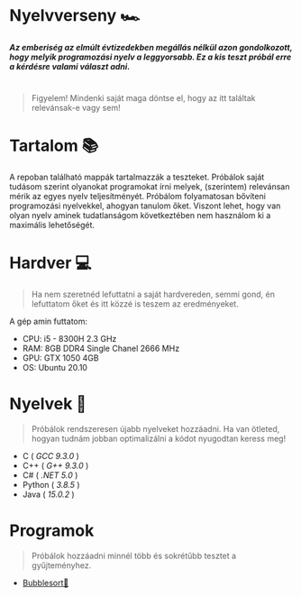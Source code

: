 # Nyelvverseny 🏎️
##### _Az emberiség az elmúlt évtizedekben megállás nélkül azon gondolkozott, hogy melyik programozási nyelv a leggyorsabb. Ez a kis teszt próbál erre a kérdésre valami választ adni._
#

> Figyelem! Mindenki saját maga döntse el, hogy az itt találtak relevánsak-e vagy sem!

# Tartalom 📚
 A repoban található mappák tartalmazzák a teszteket. Próbálok saját tudásom szerint olyanokat programokat írni melyek, (szerintem) relevánsan mérik az egyes nyelv teljesítményét. Próbálom folyamatosan bővíteni programozási nyelvekkel, ahogyan tanulom őket. Viszont lehet, hogy van olyan nyelv aminek tudatlanságom következtében nem használom ki a maximális lehetőségét.

# Hardver 💻
>Ha nem szeretnéd lefuttatni a saját hardvereden, semmi gond, én lefuttatom őket és itt közzé is teszem az eredményeket.

A gép amin futtatom: 
- CPU: i5 - 8300H 2.3 GHz
- RAM: 8GB DDR4 Single Chanel 2666 MHz
- GPU: GTX 1050 4GB
- OS: Ubuntu 20.10
# Nyelvek 📃
> Próbálok rendszeresen újabb nyelveket hozzáadni.
>Ha van ötleted, hogyan tudnám jobban optimalizálni a kódot nyugodtan keress meg!
- C ( _GCC 9.3.0_ )
- C++ ( _G++ 9.3.0_ )
- C# ( _.NET 5.0_ )
- Python ( _3.8.5_ )
- Java ( _15.0.2_ )

# Programok
> Próbálok hozzáadni minnél több és sokrétűbb tesztet a gyűjteményhez.
- [Bubblesort🧼](bubblesort/info.md)
